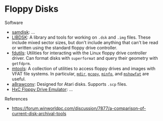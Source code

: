 # Floppy Disks

Software
* [samdisk](https://github.com/simonowen/samdisk): ...
* [LIBDSK](https://www.seasip.info/Unix/LibDsk/): A library and tools for working on `.dsk` and `.img` files.  These include mixed sector sizes, but don't include anything that can't be read or written using the standard floppy drive controller.
* [fdutils](https://fdutils.linux.lu/): Utilities for interacting with the Linux floppy drive controller driver.  Can format disks with `superformat` and query their geometry with `getfdprm`.
* [mtools](https://www.gnu.org/software/mtools/): A collection of utilities to access floppy drives and images with VFAT file systems.  In particular, [`mdir`](https://www.gnu.org/software/mtools/manual/mtools.html#mdir), [`mcopy`](https://www.gnu.org/software/mtools/manual/mtools.html#mcopy), [`minfo`](https://www.gnu.org/software/mtools/manual/mtools.html#minfo), and [`mshowfat`](https://www.gnu.org/software/mtools/manual/mtools.html#mshowfat) are useful.
* [a8rawconv](https://forums.atariage.com/topic/231835-a8rawconv-a-new-raw-disk-conversion-utility/): Designed for Atari disks.  Supports `.scp` files.
* [HxC Floppy Drive Emulator](https://sourceforge.net/projects/hxcfloppyemu/): ...

References
* https://forum.winworldpc.com/discussion/7877/a-comparison-of-current-disk-archival-tools
